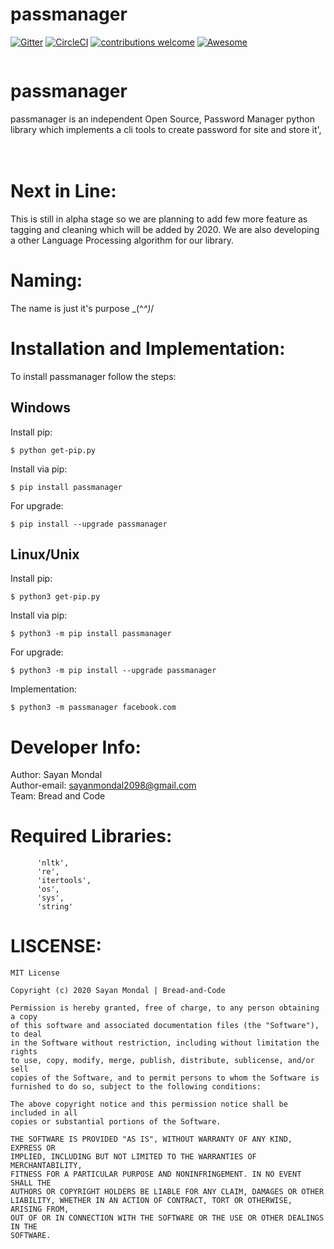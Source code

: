 # passmanager

[![Gitter](https://badges.gitter.im/BreadandCode/community.svg)](https://gitter.im/BreadandCode/community?utm_source=badge&utm_medium=badge&utm_campaign=pr-badge)
[![CircleCI](https://circleci.com/gh/sayanmondal2098/easytoken.svg?style=svg)](https://circleci.com/gh/sayanmondal2098/easytoken)
[![contributions welcome](https://img.shields.io/badge/contributions-welcome-brightgreen.svg)](https://github.com/sayanmondal2098/easytoken/fork)
[![Awesome](https://awesome.re/badge-flat.svg)](https://awesome.re)

 <p align="center">
  <img  src="">
</p>

# passmanager
passmanager is an independent Open Source, Password Manager python library which implements a cli tools to create password for site and store it',  
  <br>
<br>

# Next in Line:
This is still in alpha stage so we are planning to add few more feature as tagging and cleaning which will be added by 2020. We are also developing a other Language Processing algorithm for our library.

# Naming:
The name is just it's purpose \_(^_^)_/

# Installation and Implementation:
To install passmanager follow the steps:<br>
## Windows
Install pip:
```
$ python get-pip.py
```
Install via pip:
```
$ pip install passmanager
```
For upgrade:
```
$ pip install --upgrade passmanager
```
## Linux/Unix
Install pip:
```
$ python3 get-pip.py
```
Install via pip:
```
$ python3 -m pip install passmanager
```
For upgrade:
```
$ python3 -m pip install --upgrade passmanager
```

Implementation:
```
$ python3 -m passmanager facebook.com 
```
  
# Developer Info:
Author: Sayan Mondal<br>
Author-email: sayanmondal2098@gmail.com<br>
Team: Bread and Code

# Required Libraries:
          'nltk',
          're',
          'itertools',
          'os',
          'sys',
          'string'

# LISCENSE:
```
MIT License

Copyright (c) 2020 Sayan Mondal | Bread-and-Code

Permission is hereby granted, free of charge, to any person obtaining a copy
of this software and associated documentation files (the "Software"), to deal
in the Software without restriction, including without limitation the rights
to use, copy, modify, merge, publish, distribute, sublicense, and/or sell
copies of the Software, and to permit persons to whom the Software is
furnished to do so, subject to the following conditions:

The above copyright notice and this permission notice shall be included in all
copies or substantial portions of the Software.

THE SOFTWARE IS PROVIDED "AS IS", WITHOUT WARRANTY OF ANY KIND, EXPRESS OR
IMPLIED, INCLUDING BUT NOT LIMITED TO THE WARRANTIES OF MERCHANTABILITY,
FITNESS FOR A PARTICULAR PURPOSE AND NONINFRINGEMENT. IN NO EVENT SHALL THE
AUTHORS OR COPYRIGHT HOLDERS BE LIABLE FOR ANY CLAIM, DAMAGES OR OTHER
LIABILITY, WHETHER IN AN ACTION OF CONTRACT, TORT OR OTHERWISE, ARISING FROM,
OUT OF OR IN CONNECTION WITH THE SOFTWARE OR THE USE OR OTHER DEALINGS IN THE
SOFTWARE.
```

